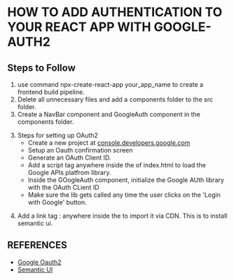 # HOW TO ADD AUTHENTICATION TO YOUR REACT APP WITH GOOGLE-AUTH2

## Steps to Follow

1. use command npx-create-react-app your_app_name to create a frontend build pipeline.
2. Delete all unnecessary files and add a components folder to the src folder.
3. Create a NavBar component and GoogleAuth component in the components folder.

3) Steps for setting up OAuth2
   - Create a new project at [console.developers.google.com](https://console.developers.google.com)
   - Setup an Oauth confirmation screen
   - Generate an OAuth Client ID.
   - Add a script tag <script src="https://apis.google.com/js/api.js"></script> anywhere inside the <head> of index.html to load the Google APIs platfrom library.
   - Inside the GOogleAuth component, initialize the Google AUth library with the OAuth CLient ID
   - Make sure the lib gets called any time the user clicks on the 'Login with Google' button.

4. Add a link tag : <link rel="stylesheet" href="https://cdnjs.cloudflare.com/ajax/libs/semantic-ui/2.4.1/semantic.min.css"> anywhere inside the <head> to import it via CDN. This is to install semantic ui.

## REFERENCES

- [Google Oauth2](https://developers.google.com/identity/sign-in/web/reference)
- [Semantic UI](https://semantic-ui.com/)
